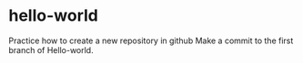 # hello-world
Practice how to create a new repository in github
Make a commit to the first branch of Hello-world.
